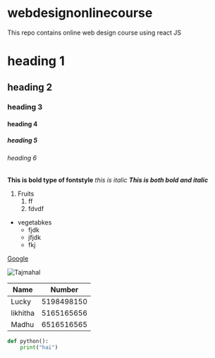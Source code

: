 # webdesignonlinecourse
This repo contains online web design course using react JS
# heading 1
## heading 2
### heading 3
#### heading 4
##### heading 5
###### heading 6

**This is bold type of fontstyle**
*this is italic*
***This is both bold and italic***

1. Fruits
    1. ff
    2. fdvdf
  
  
  
* vegetabkes
    * fjdk
    * jfjdk
    *  fkj

[Google](https://www.google.com/)

![Tajmahal](https://i.redd.it/wyz0b2mji3t41.jpg)

Name    | Number
--------|-------
Lucky|5198498150
likhitha| 5165165656
Madhu| 6516516565

```python
def python():
    print("hai")
